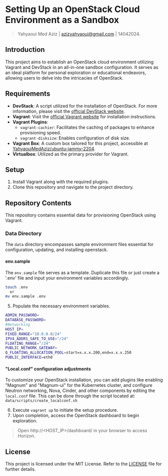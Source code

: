 # Setting Up an OpenStack Cloud Environment as a Sandbox
> Yahyaoui Med Aziz  | <azizyahyaoui@gmail.com> | 14042024.

## Introduction
This project aims to establish an OpenStack cloud environment utilizing Vagrant and DevStack in an all-in-one sandbox configuration. It serves as an ideal platform for personal exploration or educational endeavors, allowing users to delve into the intricacies of OpenStack.

## Requirements
- **DevStack**: A script utilized for the installation of OpenStack. For more information, please visit the [official DevStack website](https://opendev.org/openstack/devstack.git).
- **Vagrant**: Visit the [official Vagrant website](https://www.vagrantup.com/) for installation instructions.
- **Vagrant Plugins**:
  - `vagrant-cachier`: Facilitates the caching of packages to enhance provisioning speed.
  - `vagrant-disksize`: Enables configuration of disk size.
- **Vagrant Box**: A custom box tailored for this project, accessible at [YahyaouiMedAziz/ubuntu-jammy-2204](https://app.vagrantup.com/YahyaouiMedAziz/boxes/ubuntu-jammy-2204).
- **Virtualbox**: Utilized as the primary provider for Vagrant.

## Setup
1. Install Vagrant along with the required plugins.
2. Clone this repository and navigate to the project directory.

## Repository Contents

This repository contains essential data for provisioning OpenStack using Vagrant.

### Data Directory

The `data` directory encompasses sample environment files essential for configuration, updating, and installing openstack.

#### env.sample

The `env.sample` file serves as a template. Duplicate this file  or just create a '.env' file and input your environment variables accordingly.
```bash
touch .env
  or
mv env.sample .env
```
5. Populate the necessary environment variables.
```bash
ADMIN_PASSWORD=
DATABASE_PASSWORD=
#Networking
HOST_IP=
FIXED_RANGE="10.0.0.0/24"
IPV4_ADDRS_SAFE_TO_USE="/24"
FLOATING_RANGE="/24"
PUBLIC_NETWORK_GATEWAY=
Q_FLOATING_ALLOCATION_POOL=start=x.x.x.200,end=x.x.x.250
PUBLIC_INTERFACE=eth0
```
#### "Local.conf" configuration adjustments

To customize your OpenStack installation, you can add plugins like enabling "Magnum" and "Magnum-ui" for the Kubernetes cluster, and configure Neutron networking, Nova, Cinder, and other components by editing the `local.conf` file. This can be done through the script located at: `data/scripts/create_localconf.sh`


6. Execute `vagrant up` to initiate the setup procedure.
7. Upon completion, access the OpenStack dashboard to begin exploration.
> Open http://<HOST_IP>/dashboard/  in your browser to access Horizon.

## License
This project is licensed under the MIT License. Refer to the [LICENSE](LICENSE) file for further details.

